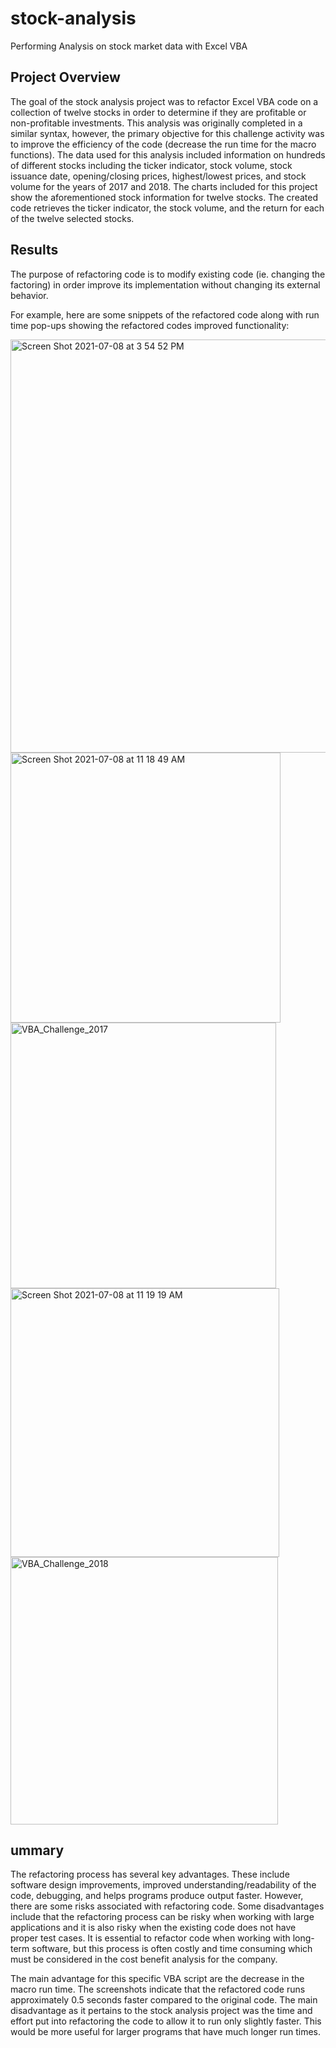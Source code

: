 # stock-analysis
Performing Analysis on stock market data with Excel VBA

## Project Overview
The goal of the stock analysis project was to refactor Excel VBA code on a collection of twelve stocks in order to determine if they are profitable or non-profitable investments. This analysis was originally completed in a similar syntax, however, the primary objective for this challenge activity was to improve the efficiency of the code (decrease the run time for the macro functions). The data used for this analysis included information on hundreds of different stocks including the ticker indicator, stock volume, stock issuance date, opening/closing prices, highest/lowest prices, and stock volume for the years of 2017 and 2018. The charts included for this project show the aforementioned stock information for twelve stocks. The created code retrieves the ticker indicator, the stock volume, and the return for each of the twelve selected stocks. 

## Results

The purpose of refactoring code is to modify existing code (ie. changing the factoring) in order improve its implementation without changing its external behavior.

For example, here are some snippets of the refactored code along with run time pop-ups showing the refactored codes improved functionality:


<img width="661" alt="Screen Shot 2021-07-08 at 3 54 52 PM" src="https://user-images.githubusercontent.com/85506567/124982572-d8663500-e004-11eb-99e9-b59c13de02f3.png">


<img width="432" alt="Screen Shot 2021-07-08 at 11 18 49 AM" src="https://user-images.githubusercontent.com/85506567/124982689-ffbd0200-e004-11eb-9323-968df6ba2035.png">





<img width="425" alt="VBA_Challenge_2017" src="https://user-images.githubusercontent.com/85506567/124982717-08add380-e005-11eb-860b-34ab46f27e2c.png">








<img width="430" alt="Screen Shot 2021-07-08 at 11 19 19 AM" src="https://user-images.githubusercontent.com/85506567/124982787-1e22fd80-e005-11eb-93e4-f8bf77823876.png">



<img width="428" alt="VBA_Challenge_2018" src="https://user-images.githubusercontent.com/85506567/124982844-2ed37380-e005-11eb-9616-a8f09ccec905.png">



## ummary
The refactoring process has several key advantages. These include software design improvements, improved understanding/readability of the code, debugging, and helps programs produce output faster. However, there are some risks associated with refactoring code. Some disadvantages include that the refactoring process can be risky when working with large applications and it is also risky when the existing code does not have proper test cases. It is essential to refactor code when working with long-term software, but this process is often costly and time consuming which must be considered in the cost benefit analysis for the company. 

The main advantage for this specific VBA script are the decrease in the macro run time. The screenshots indicate that the refactored code runs approximately 0.5 seconds faster compared to the original code. The main disadvantage as it pertains to the stock analysis project was the time and effort put into refactoring the code to allow it to run only slightly faster. This would be more useful for larger programs that have much longer run times. 
